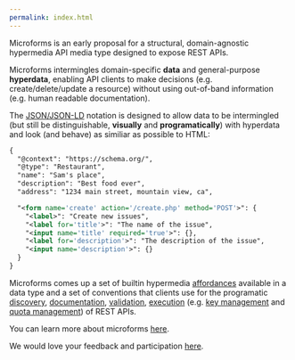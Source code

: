 ```yaml
---
permalink: index.html
---
```


Microforms is an early proposal for a structural, domain-agnostic hypermedia API media type designed to expose REST APIs.

Microforms intermingles domain-specific **data** and general-purpose **hyperdata**, enabling API clients to make decisions (e.g. create/delete/update a resource) without using out-of-band information (e.g. human readable documentation).

The [JSON/JSON-LD](json.md) notation is designed to allow data to be intermingled (but still be  distinguishable, **visually** and **programatically**) with hyperdata and look (and behave) as similiar as possible to HTML:

```xml
{
  "@context": "https://schema.org/",
  "@type": "Restaurant",
  "name": "Sam's place",
  "description": "Best food ever",
  "address": "1234 main street, mountain view, ca",

  "<form name='create' action='/create.php' method='POST'>": {
    "<label>": "Create new issues",
    "<label for='title'>": "The name of the issue",
    "<input name='title' required='true'>": {},
    "<label for='description'>": "The description of the issue",
    "<input name='description'>": {}
  }
}
```

Microforms comes up a set of builtin hypermedia [affordances](intro.md) available in a data type and a set of conventions that clients use for the programatic [discovery](intro.md#discovery), [documentation](intro.md#documentation), [validation](intro.md#validation), [execution](intro.md#execution) (e.g. [key management](intro.md#key-management) and [quota management](intro.md#quota-management)) of REST APIs.

You can learn more about microforms [here](intro.md).

We would love your feedback and participation [here](https://github.com/samuelgoto/microforms/issues/new).

